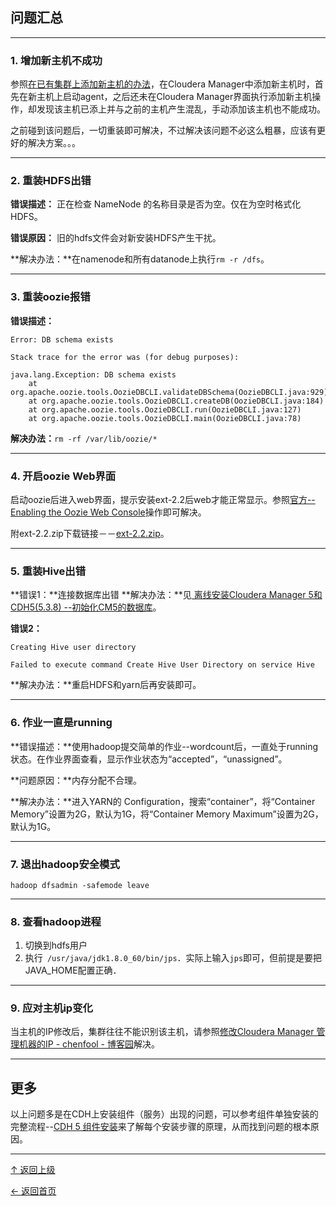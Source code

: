 

## 问题汇总

---
### 1. 增加新主机不成功

参照[在已有集群上添加新主机的办法](CDH-install-add-host.md)，在Cloudera Manager中添加新主机时，首先在新主机上启动agent，之后还未在Cloudera Manager界面执行添加新主机操作，却发现该主机已添上并与之前的主机产生混乱，手动添加该主机也不能成功。

之前碰到该问题后，一切重装即可解决，不过解决该问题不必这么粗暴，应该有更好的解决方案。。。

---
### 2. 重装HDFS出错

**错误描述：** 正在检查 NameNode 的名称目录是否为空。仅在为空时格式化 HDFS。

**错误原因：** 旧的hdfs文件会对新安装HDFS产生干扰。

**解决办法：**在namenode和所有datanode上执行`rm -r /dfs`。

---
### 3. 重装oozie报错

**错误描述：**
```
Error: DB schema exists

Stack trace for the error was (for debug purposes):

java.lang.Exception: DB schema exists
	at org.apache.oozie.tools.OozieDBCLI.validateDBSchema(OozieDBCLI.java:929)
	at org.apache.oozie.tools.OozieDBCLI.createDB(OozieDBCLI.java:184)
	at org.apache.oozie.tools.OozieDBCLI.run(OozieDBCLI.java:127)
	at org.apache.oozie.tools.OozieDBCLI.main(OozieDBCLI.java:78)
```

**解决办法：**`rm -rf /var/lib/oozie/*`

---
### 4. 开启oozie Web界面
启动oozie后进入web界面，提示安装ext-2.2后web才能正常显示。参照[官方--Enabling the Oozie Web Console](http://www.cloudera.com/content/www/en-us/documentation/enterprise/latest/topics/admin_oozie_console.html#concept_fl3_35t_2r_unique_1)操作即可解决。

附ext-2.2.zip下载链接－－[ext-2.2.zip](http://tiny.cloudera.com/oozie-ext-2.2)。

---
### 5. 重装Hive出错

**错误1：**连接数据库出错
**解决办法：**见[ 离线安装Cloudera Manager 5和CDH5(5.3.8) --初始化CM5的数据库](http://blog.csdn.net/u012948976/article/details/49702845)。


**错误2：**

	Creating Hive user directory

	Failed to execute command Create Hive User Directory on service Hive

**解决办法：**重启HDFS和yarn后再安装即可。

---
### 6. 作业一直是running

**错误描述：**使用hadoop提交简单的作业--wordcount后，一直处于running状态。在作业界面查看，显示作业状态为“accepted”，“unassigned”。

**问题原因：**内存分配不合理。

**解决办法：**进入YARN的 Configuration，搜索“container”，将“Container Memory”设置为2G，默认为1G，将“Container Memory Maximum”设置为2G，默认为1G。

---
### 7. 退出hadoop安全模式

	hadoop dfsadmin -safemode leave

---
### 8. 查看hadoop进程
1. 切换到hdfs用户
2. 执行` /usr/java/jdk1.8.0_60/bin/jps`．实际上输入`jps`即可，但前提是要把JAVA_HOME配置正确．


---
### 9. 应对主机ip变化

当主机的IP修改后，集群往往不能识别该主机，请参照[修改Cloudera Manager 管理机器的IP - chenfool - 博客园](http://www.cnblogs.com/chenfool/p/3756066.html)解决。

---
## 更多
以上问题多是在CDH上安装组件（服务）出现的问题，可以参考组件单独安装的完整流程--[CDH 5 组件安装](http://www.cloudera.com/content/www/zh-CN/documentation/enterprise/5-3-x/topics/cdh_ig_cdh5_comp_install.html)来了解每个安装步骤的原理，从而找到问题的根本原因。

----
[↑ 返回上级](https://github.com/asin929/linux-software/blob/master/Big-Data/Big-Data.md)

[← 返回首页](https://github.com/asin929/linux-software)
